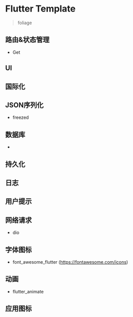 # Flutter Template
> foliage

## 路由&状态管理
- Get

## UI

## 国际化

## JSON序列化
- freezed

## 数据库
- 

## 持久化

## 日志

## 用户提示

## 网络请求
- dio

## 字体图标
- font_awesome_flutter (https://fontawesome.com/icons)

## 动画
- flutter_animate

## 应用图标







